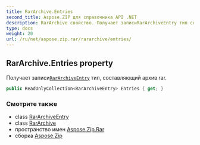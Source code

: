 ```yaml
---
title: RarArchive.Entries
second_title: Aspose.ZIP для справочника API .NET
description: RarArchive свойство. Получает записиRarArchiveEntry тип составляющий архив rar.
type: docs
weight: 20
url: /ru/net/aspose.zip.rar/rararchive/entries/
---
```

## RarArchive.Entries property

Получает записи[`RarArchiveEntry`](../../rararchiveentry/) тип, составляющий архив rar.

```csharp
public ReadOnlyCollection<RarArchiveEntry> Entries { get; }
```

### Смотрите также

* class [RarArchiveEntry](../../rararchiveentry/)
* class [RarArchive](../)
* пространство имен [Aspose.Zip.Rar](../../rararchive/)
* сборка [Aspose.Zip](../../../)


